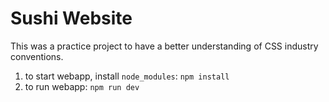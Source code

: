 # Sushi Website

This was a practice project to have a better understanding of CSS industry conventions.

1. to start webapp, install `node_modules`: `npm install`
2. to run webapp: `npm run dev`